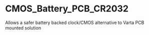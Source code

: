 # CMOS_Battery_PCB_CR2032
Allows a safer battery backed clock/CMOS alternative to Varta PCB mounted solution
